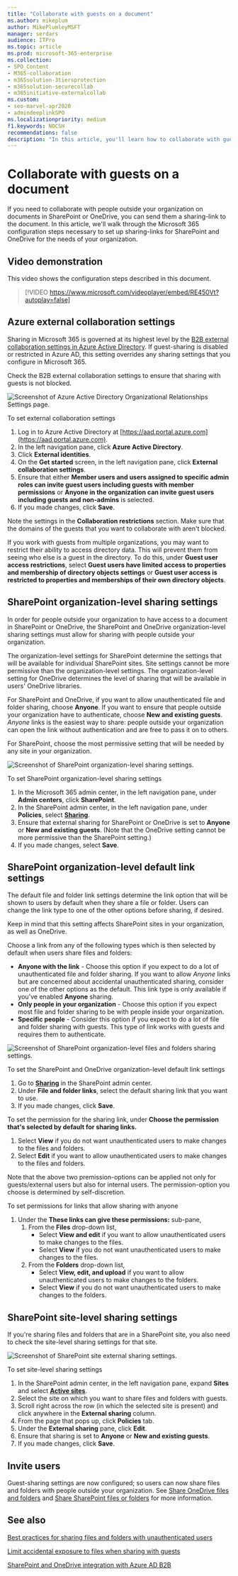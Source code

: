```yaml
---
title: "Collaborate with guests on a document"
ms.author: mikeplum
author: MikePlumleyMSFT
manager: serdars
audience: ITPro
ms.topic: article
ms.prod: microsoft-365-enterprise
ms.collection: 
- SPO_Content
- M365-collaboration
- m365solution-3tiersprotection
- m365solution-securecollab
- m365initiative-externalcollab
ms.custom: 
- seo-marvel-apr2020
- admindeeplinkSPO
ms.localizationpriority: medium
f1.keywords: NOCSH
recommendations: false
description: "In this article, you'll learn how to collaborate with guests on a document in SharePoint and OneDrive."
---
```


# Collaborate with guests on a document

If you need to collaborate with people outside your organization on documents in SharePoint or OneDrive, you can send them a sharing-link to the document. In this article, we'll walk through the Microsoft 365 configuration steps necessary to set up sharing-links for SharePoint and OneDrive for the needs of your organization.

## Video demonstration

This video shows the configuration steps described in this document.</br>

> [!VIDEO https://www.microsoft.com/videoplayer/embed/RE450Vt?autoplay=false]

## Azure external collaboration settings

Sharing in Microsoft 365 is governed at its highest level by the [B2B external collaboration settings in Azure Active Directory](/azure/active-directory/external-identities/delegate-invitations). If guest-sharing is disabled or restricted in Azure AD, this setting overrides any sharing settings that you configure in Microsoft 365.

Check the B2B external collaboration settings to ensure that sharing with guests is not blocked.

![Screenshot of Azure Active Directory Organizational Relationships Settings page.](../media/azure-ad-organizational-relationships-settings.png)

To set external collaboration settings

1. Log in to Azure Active Directory at [https://aad.portal.azure.com](https://aad.portal.azure.com).
2. In the left navigation pane, click **Azure Active Directory**.
3. Click **External identities**.
4. On the **Get started** screen, in the left navigation pane, click **External collaboration settings**.
5. Ensure that either **Member users and users assigned to specific admin roles can invite guest users including guests with member permissions** or **Anyone in the organization can invite guest users including guests and non-admins** is selected.
6. If you made changes, click **Save**.

Note the settings in the **Collaboration restrictions** section. Make sure that the domains of the guests that you want to collaborate with aren't blocked.

If you work with guests from multiple organizations, you may want to restrict their ability to access directory data. This will prevent them from seeing who else is a guest in the directory. To do this, under **Guest user access restrictions**, select **Guest users have limited access to properties and membership of directory objects settings** or **Guest user access is restricted to properties and memberships of their own directory objects**.

## SharePoint organization-level sharing settings

In order for people outside your organization to have access to a document in SharePoint or OneDrive, the SharePoint and OneDrive organization-level sharing settings must allow for sharing with people outside your organization.

The organization-level settings for SharePoint determine the settings that will be available for individual SharePoint sites. Site settings cannot be more permissive than the organization-level settings. The organization-level setting for OneDrive determines the level of sharing that will be available in users' OneDrive libraries.

For SharePoint and OneDrive, if you want to allow unauthenticated file and folder sharing, choose **Anyone**. If you want to ensure that people outside your organization have to authenticate, choose **New and existing guests**. *Anyone* links is the easiest way to share: people outside your organization can open the link without authentication and are free to pass it on to others.

For SharePoint, choose the most permissive setting that will be needed by any site in your organization.

![Screenshot of SharePoint organization-level sharing settings.](../media/sharepoint-organization-external-sharing-controls.png)


To set SharePoint organization-level sharing settings

1. In the Microsoft 365 admin center, in the left navigation pane, under **Admin centers**, click **SharePoint**.
2. In the SharePoint admin center, in the left navigation pane, under **Policies**, select <a href="https://go.microsoft.com/fwlink/?linkid=2185222" target="_blank">**Sharing**</a>.
3. Ensure that external sharing for SharePoint or OneDrive is set to **Anyone** or **New and existing guests**. (Note that the OneDrive setting cannot be more permissive than the SharePoint setting.)
4. If you made changes, select **Save**.

## SharePoint organization-level default link settings

The default file and folder link settings determine the link option that will be shown to users by default when they share a file or folder. Users can change the link type to one of the other options before sharing, if desired.

Keep in mind that this setting affects SharePoint sites in your organization, as well as OneDrive.

Choose a link from any of the following types which is then selected by default when users share files and folders:

- **Anyone with the link** - Choose this option if you expect to do a lot of unauthenticated file and folder sharing. If you want to allow *Anyone* links but are concerned about accidental unauthenticated sharing, consider one of the other options as the default. This link type is only available if you've enabled **Anyone** sharing.
- **Only people in your organization** - Choose this option if you expect most file and folder sharing to be with people inside your organization.
- **Specific people** - Consider this option if you expect to do a lot of file and folder sharing with guests. This type of link works with guests and requires them to authenticate.
 
![Screenshot of SharePoint organization-level files and folders sharing settings.](../media/sharepoint-organization-files-folders-sharing-settings.png)


To set the SharePoint and OneDrive organization-level default link settings

1. Go to <a href="https://go.microsoft.com/fwlink/?linkid=2185222" target="_blank">**Sharing**</a> in the SharePoint admin center.
2. Under **File and folder links**, select the default sharing link that you want to use.
3. If you made changes, click **Save**.

To set the permission for the sharing link, under **Choose the permission that's selected by default for sharing links.**

1. Select **View** if you do not want unauthenticated users to make changes to the files and folders.
2. Select **Edit** if you want to allow unauthenticated users to make changes to the files and folders.

Note that the above two premission-options can be applied not only for guests/external users but also for internal users. The permission-option you choose is determined by self-discretion.

To set permissions for links that allow sharing with anyone

1. Under the **These links can give these permissions:** sub-pane, 
    1. From the **Files** drop-down list, 
        - Select **View and edit** if you want to allow unauthenticated users to make changes to the files.
        - Select **View** if you do not want unauthenticated users to make changes to the files.
    2. From the **Folders** drop-down list,
        - Select **View, edit, and upload** if you want to allow unauthenticated users to make changes to the folders.
        - Select **View** if you do not want unauthenticated users to make changes to the folders.

## SharePoint site-level sharing settings

If you're sharing files and folders that are in a SharePoint site, you also need to check the site-level sharing settings for that site.

![Screenshot of SharePoint site external sharing settings.](../media/sharepoint-site-external-sharing-settings.png)

To set site-level sharing settings

1. In the SharePoint admin center, in the left navigation pane, expand **Sites** and select <a href="https://go.microsoft.com/fwlink/?linkid=2185220" target="_blank">**Active sites**</a>.
2. Select the site on which you want to share files and folders with guests.
3. Scroll right across the row (in which the selected site is present) and click anywhere in the **External sharing** column.
4. From the page that pops up, click **Policies** tab.
5. Under the **External sharing** pane, click **Edit**.
6. Ensure that sharing is set to **Anyone** or **New and existing guests**.
7. If you made changes, click **Save**.

## Invite users

Guest-sharing settings are now configured; so users can now share files and folders with people outside your organization. See [Share OneDrive files and folders](https://support.office.com/article/9fcc2f7d-de0c-4cec-93b0-a82024800c07) and [Share SharePoint files or folders](https://support.office.com/article/1fe37332-0f9a-4719-970e-d2578da4941c) for more information.

## See also

[Best practices for sharing files and folders with unauthenticated users](best-practices-anonymous-sharing.md)

[Limit accidental exposure to files when sharing with guests](share-limit-accidental-exposure.md)

[SharePoint and OneDrive integration with Azure AD B2B](/sharepoint/sharepoint-azureb2b-integration-preview)
